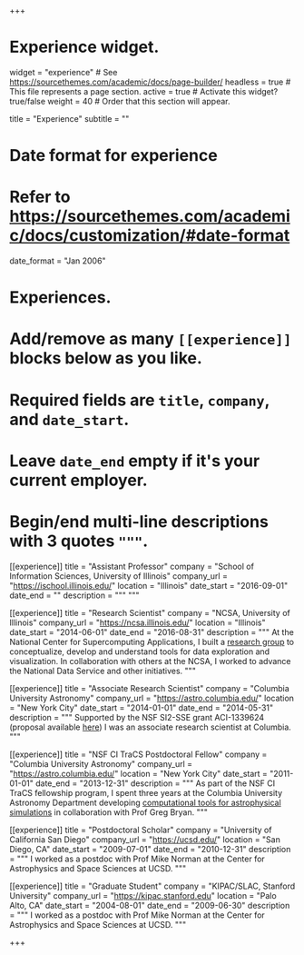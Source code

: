 +++
# Experience widget.
widget = "experience"  # See https://sourcethemes.com/academic/docs/page-builder/
headless = true  # This file represents a page section.
active = true  # Activate this widget? true/false
weight = 40  # Order that this section will appear.

title = "Experience"
subtitle = ""

# Date format for experience
#   Refer to https://sourcethemes.com/academic/docs/customization/#date-format
date_format = "Jan 2006"

# Experiences.
#   Add/remove as many `[[experience]]` blocks below as you like.
#   Required fields are `title`, `company`, and `date_start`.
#   Leave `date_end` empty if it's your current employer.
#   Begin/end multi-line descriptions with 3 quotes `"""`.
[[experience]]
  title = "Assistant Professor"
  company = "School of Information Sciences, University of Illinois"
  company_url = "https://ischool.illinois.edu/"
  location = "Illinois"
  date_start = "2016-09-01"
  date_end = ""
  description = """
  """

[[experience]]
  title = "Research Scientist"
  company = "NCSA, University of Illinois"
  company_url = "https://ncsa.illinois.edu/"
  location = "Illinois"
  date_start = "2014-06-01"
  date_end = "2016-08-31"
  description = """
  At the National Center for Supercomputing Applications, I built a [research group](https://dxl.ncsa.illinois.edu/) to conceptualize, develop and understand tools for data exploration and visualization.  In collaboration with others at the NCSA, I worked to advance the National Data Service and other initiatives.
  """

[[experience]]
  title = "Associate Research Scientist"
  company = "Columbia University Astronomy"
  company_url = "https://astro.columbia.edu/"
  location = "New York City"
  date_start = "2014-01-01"
  date_end = "2014-05-31"
  description = """
  Supported by the NSF SI2-SSE grant ACI-1339624 (proposal available [here](https://figshare.com/articles/SI2_SSE_yt_Reusable_Components_for_Simulating_Analyzing_and_Visualizing_Astrophysical_Systems/909413)) I was an associate research scientist at Columbia.
"""

[[experience]]
  title = "NSF CI TraCS Postdoctoral Fellow"
  company = "Columbia University Astronomy"
  company_url = "https://astro.columbia.edu/"
  location = "New York City"
  date_start = "2011-01-01"
  date_end = "2013-12-31"
  description = """
  As part of the NSF CI TraCS fellowship program, I spent three years at the Columbia University Astronomy Department developing [computational tools for astrophysical simulations](https://www.nsf.gov/awardsearch/showAward?AWD_ID=1048505&HistoricalAwards=false) in collaboration with Prof Greg Bryan.
  """

[[experience]]
  title = "Postdoctoral Scholar"
  company = "University of California San Diego"
  company_url = "https://ucsd.edu/"
  location = "San Diego, CA"
  date_start = "2009-07-01"
  date_end = "2010-12-31"
  description = """
  I worked as a postdoc with Prof Mike Norman at the Center for Astrophysics and Space Sciences at UCSD.
  """

[[experience]]
  title = "Graduate Student"
  company = "KIPAC/SLAC, Stanford University"
  company_url = "https://kipac.stanford.edu"
  location = "Palo Alto, CA"
  date_start = "2004-08-01"
  date_end = "2009-06-30"
  description = """
  I worked as a postdoc with Prof Mike Norman at the Center for Astrophysics and Space Sciences at UCSD.
  """


+++
